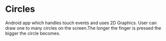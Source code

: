 # Circles
Android app which handles touch events and uses 2D Graphics.
User can draw one to many circles on the screen.The longer the finger is pressed the bigger the circle becomes.
